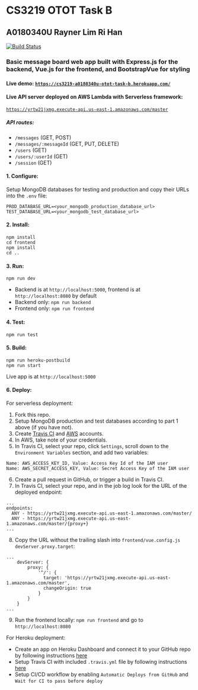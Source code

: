 # CS3219 OTOT Task B
## A0180340U Rayner Lim Ri Han

[![Build Status](https://travis-ci.com/rlrh/cs3219-otot-task-b.svg?branch=master)](https://travis-ci.com/rlrh/cs3219-otot-task-b)

### Basic message board web app built with Express.js for the backend, Vue.js for the frontend, and BootstrapVue for styling

#### Live demo: [`https://cs3219-a0180340u-otot-task-b.herokuapp.com/`](https://cs3219-a0180340u-otot-task-b.herokuapp.com/)

#### Live API server deployed on AWS Lambda with Serverless framework: 
[`https://yrtw21jxmg.execute-api.us-east-1.amazonaws.com/master`](https://yrtw21jxmg.execute-api.us-east-1.amazonaws.com/master)
##### API routes:
- `/messages` (GET, POST)
- `/messages/:messageId` (GET, PUT, DELETE)
- `/users` (GET)
- `/users/:userId` (GET)
- `/session` (GET)


#### 1. Configure:
Setup MongoDB databases for testing and production and copy their URLs into the `.env` file:
```
PROD_DATABASE_URL=<your_mongodb_production_database_url>
TEST_DATABASE_URL=<your_mongodb_test_database_url>
```

#### 2. Install:
```
npm install
cd frontend
npm install
cd ..
```

#### 3. Run:
```
npm run dev
```
- Backend is at `http://localhost:5000`, frontend is at `http://localhost:8080` by default
- Backend only: `npm run backend`  
- Frontend only: `npm run frontend` 


#### 4. Test:
```
npm run test
```

#### 5. Build:
```
npm run heroku-postbuild
npm run start
```
Live app is at `http://localhost:5000`

#### 6. Deploy:
For serverless deployment:
1. Fork this repo.
2. Setup MongoDB production and test databases according to part 1 above (if you have not).
3. Create [Travis CI](https://docs.travis-ci.com/user/tutorial/#to-get-started-with-travis-ci-using-github) and [AWS](https://aws.amazon.com/premiumsupport/knowledge-center/create-and-activate-aws-account/) accounts.
4. In AWS, take note of your credentials.
5. In Travis CI, select your repo, click `Settings`, scroll down to the `Environment Variables` section, and add two variables:
```
Name: AWS_ACCESS_KEY_ID, Value: Access Key Id of the IAM user
Name: AWS_SECRET_ACCESS_KEY, Value: Secret Access Key of the IAM user
```
6. Create a pull request in GitHub, or trigger a build in Travis CI.
7. In Travis CI, select your repo, and in the job log look for the URL of the deployed endpoint:
```
...
endpoints:
  ANY - https://yrtw21jxmg.execute-api.us-east-1.amazonaws.com/master/
  ANY - https://yrtw21jxmg.execute-api.us-east-1.amazonaws.com/master/{proxy+}
...
```
8. Copy the URL without the trailing slash into `frontend/vue.config.js` `devServer.proxy.target`:
```
...
    devServer: {
        proxy: {
            '^/': {
              target: 'https://yrtw21jxmg.execute-api.us-east-1.amazonaws.com/master',
              changeOrigin: true
            }
        }
    }
...
```
9. Run the frontend locally: `npm run frontend` and go to `http://localhost:8080`

For Heroku deployment:
- Create an app on Heroku Dashboard and connect it to your GitHub repo by following instructions [here](https://devcenter.heroku.com/articles/github-integration)
- Setup Travis CI with included `.travis.yml` file by following instructions [here](https://docs.travis-ci.com/user/tutorial/#to-get-started-with-travis-ci-using-github)
- Setup CI/CD workflow by enabling `Automatic Deploys from GitHub` and `Wait for CI to pass before deploy`
